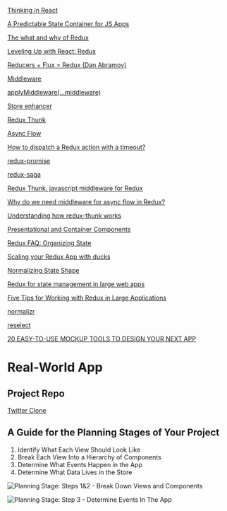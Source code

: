 [Thinking in React](https://reactjs.org/docs/thinking-in-react.html)

[A Predictable State Container for JS Apps](https://redux.js.org/)

[The what and why of Redux](https://blog.pusher.com/the-what-and-why-of-redux/)

[Leveling Up with React: Redux](https://css-tricks.com/learning-react-redux/)

[Reducers + Flux = Redux (Dan Abramov)](https://www.youtube.com/watch?v=xsSnOQynTHs)

[Middleware](https://redux.js.org/advanced/middleware)

[applyMiddleware(...middleware)](https://redux.js.org/api/applymiddleware)

[Store enhancer](https://redux.js.org/glossary#store-enhancer)

[Redux Thunk](https://github.com/reduxjs/redux-thunk)

[Async Flow](https://redux.js.org/advanced/async-flow)

[How to dispatch a Redux action with a timeout?](https://stackoverflow.com/questions/35411423/how-to-dispatch-a-redux-action-with-a-timeout/35415559#35415559)

[redux-promise](https://github.com/redux-utilities/redux-promise)

[redux-saga](https://github.com/redux-saga/redux-saga)

[Redux Thunk, javascript middleware for Redux](https://blog.nojaf.com/2015/12/06/redux-thunk/)

[Why do we need middleware for async flow in Redux?](https://stackoverflow.com/questions/34570758/why-do-we-need-middleware-for-async-flow-in-redux)

[Understanding how redux-thunk works](https://medium.com/@gethylgeorge/understanding-how-redux-thunk-works-72de3bdebc50)

[Presentational and Container Components](https://medium.com/@dan_abramov/smart-and-dumb-components-7ca2f9a7c7d0)

[Redux FAQ: Organizing State](https://redux.js.org/faq/organizing-state)

[Scaling your Redux App with ducks](https://www.freecodecamp.org/news/scaling-your-redux-app-with-ducks-6115955638be/)

[Normalizing State Shape](https://redux.js.org/recipes/structuring-reducers/normalizing-state-shape)

[Redux for state management in large web apps](https://blog.mapbox.com/redux-for-state-management-in-large-web-apps-c7f3fab3ce9b)

[Five Tips for Working with Redux in Large Applications](https://medium.com/xandr-tech/five-tips-for-working-with-redux-in-large-applications-89452af4fdcb)

[normalizr](https://github.com/paularmstrong/normalizr)

[reselect](https://github.com/reduxjs/reselect)

[20 EASY-TO-USE MOCKUP TOOLS TO DESIGN YOUR NEXT APP](https://codingsans.com/blog/mockup-tools)

# Real-World App

## Project Repo
[Twitter Clone](https://github.com/budostylz/reactnd-chirper-app)

## A Guide for the Planning Stages of Your Project
1. Identify What Each View Should Look Like
2. Break Each View Into a Hierarchy of Components
3. Determine What Events Happen in the App
4. Determine What Data Lives in the Store

![Planning Stage: Steps 1&2 - Break Down Views and Components
](https://github.com/budostylz/ReactPractice/blob/Redux/images/Planning%20Stage%20Steps%201and2%20-%20Break%20Down%20Views%20and%20Components.png)

![Planning Stage: Step 3 - Determine Events In The App
](https://github.com/budostylz/ReactPractice/blob/Redux/images/Planning%20Stage%20Step%203%20-%20Determine%20Events%20In%20The%20App.png)